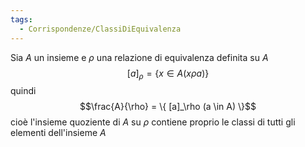 ```yaml
---
tags:
  - Corrispondenze/ClassiDiEquivalenza
---
```

Sia $A$ un insieme e $\rho$ una relazione di equivalenza definita su $A$
$$[a]_\rho = \{ x \in A (x \rho a) \}$$
quindi
$$\frac{A}{\rho} = \{ [a]_\rho (a \in A) \}$$
cioè l'insieme quoziente di $A$ su $\rho$ contiene proprio le classi di tutti gli elementi dell'insieme $A$